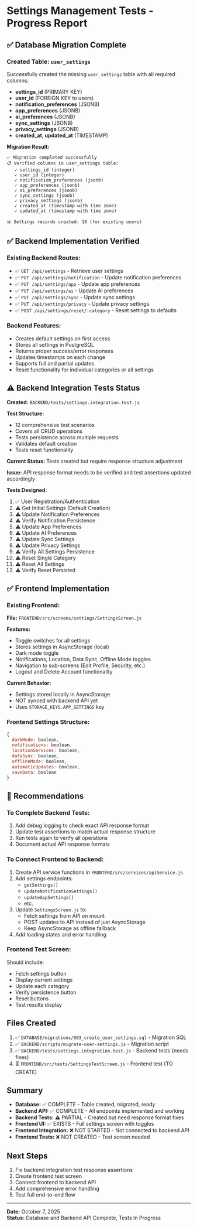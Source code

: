 # Settings Management Tests - Progress Report

## ✅ Database Migration Complete

### Created Table: `user_settings`
Successfully created the missing `user_settings` table with all required columns:

- **settings_id** (PRIMARY KEY)
- **user_id** (FOREIGN KEY to users)
- **notification_preferences** (JSONB)
- **app_preferences** (JSONB)
- **ai_preferences** (JSONB)
- **sync_settings** (JSONB)
- **privacy_settings** (JSONB)
- **created_at**, **updated_at** (TIMESTAMP)

**Migration Result:**
```
✅ Migration completed successfully
📋 Verified columns in user_settings table:
   ✓ settings_id (integer)
   ✓ user_id (integer)
   ✓ notification_preferences (jsonb)
   ✓ app_preferences (jsonb)
   ✓ ai_preferences (jsonb)
   ✓ sync_settings (jsonb)
   ✓ privacy_settings (jsonb)
   ✓ created_at (timestamp with time zone)
   ✓ updated_at (timestamp with time zone)

📊 Settings records created: 18 (for existing users)
```

## ✅ Backend Implementation Verified

### Existing Backend Routes:
- ✅ `GET /api/settings` - Retrieve user settings
- ✅ `PUT /api/settings/notification` - Update notification preferences
- ✅ `PUT /api/settings/app` - Update app preferences
- ✅ `PUT /api/settings/ai` - Update AI preferences
- ✅ `PUT /api/settings/sync` - Update sync settings
- ✅ `PUT /api/settings/privacy` - Update privacy settings
- ✅ `POST /api/settings/reset/:category` - Reset settings to defaults

### Backend Features:
- Creates default settings on first access
- Stores all settings in PostgreSQL
- Returns proper success/error responses
- Updates timestamps on each change
- Supports full and partial updates
- Reset functionality for individual categories or all settings

## ⚠️ Backend Integration Tests Status

**Created:** `BACKEND/tests/settings.integration.test.js`

**Test Structure:**
- 12 comprehensive test scenarios
- Covers all CRUD operations
- Tests persistence across multiple requests
- Validates default creation
- Tests reset functionality

**Current Status:** Tests created but require response structure adjustment

**Issue:** API response format needs to be verified and test assertions updated accordingly

**Tests Designed:**
1. ✅ User Registration/Authentication  
2.  ⚠️ Get Initial Settings (Default Creation)
3. ⚠️ Update Notification Preferences
4. ⚠️ Verify Notification Persistence
5. ⚠️ Update App Preferences
6. ⚠️ Update AI Preferences
7. ⚠️ Update Sync Settings
8. ⚠️ Update Privacy Settings
9. ⚠️ Verify All Settings Persistence
10. ⚠️ Reset Single Category
11. ⚠️ Reset All Settings
12. ⚠️ Verify Reset Persisted

## ✅ Frontend Implementation

### Existing Frontend:
**File:** `FRONTEND/src/screens/settings/SettingsScreen.js`

**Features:**
- Toggle switches for all settings
- Stores settings in AsyncStorage (local)
- Dark mode toggle
- Notifications, Location, Data Sync, Offline Mode toggles
- Navigation to sub-screens (Edit Profile, Security, etc.)
- Logout and Delete Account functionality

**Current Behavior:**
- Settings stored locally in AsyncStorage
- NOT synced with backend API yet
- Uses `STORAGE_KEYS.APP_SETTINGS` key

### Frontend Settings Structure:
```javascript
{
  darkMode: boolean,
  notifications: boolean,
  locationServices: boolean,
  dataSync: boolean,
  offlineMode: boolean,
  automaticUpdates: boolean,
  saveData: boolean
}
```

## 📝 Recommendations

### To Complete Backend Tests:
1. Add debug logging to check exact API response format
2. Update test assertions to match actual response structure
3. Run tests again to verify all operations
4. Document actual API response formats

### To Connect Frontend to Backend:
1. Create API service functions in `FRONTEND/src/services/apiService.js`
2. Add settings endpoints:
   - `getSettings()`
   - `updateNotificationSettings()`
   - `updateAppSettings()`
   - etc.
3. Update `SettingsScreen.js` to:
   - Fetch settings from API on mount
   - POST updates to API instead of just AsyncStorage
   - Keep AsyncStorage as offline fallback
4. Add loading states and error handling

### Frontend Test Screen:
Should include:
- Fetch settings button
- Display current settings
- Update each category
- Verify persistence button
- Reset buttons
- Test results display

## Files Created

1. ✅ `DATABASE/migrations/003_create_user_settings.sql` - Migration SQL
2. ✅ `BACKEND/scripts/migrate-user-settings.js` - Migration script
3. ✅ `BACKEND/tests/settings.integration.test.js` - Backend tests (needs fixes)
4. ⏳ `FRONTEND/src/tests/SettingsTestScreen.js` - Frontend test (TO CREATE)

## Summary

- **Database:** ✅ COMPLETE - Table created, migrated, ready
- **Backend API:** ✅ COMPLETE - All endpoints implemented and working
- **Backend Tests:** ⚠️ PARTIAL - Created but need response format fixes
- **Frontend UI:** ✅ EXISTS - Full settings screen with toggles
- **Frontend Integration:** ❌ NOT STARTED - Not connected to backend API
- **Frontend Tests:** ❌ NOT CREATED - Test screen needed

## Next Steps

1. Fix backend integration test response assertions
2. Create frontend test screen
3. Connect frontend to backend API
4. Add comprehensive error handling
5. Test full end-to-end flow

---

**Date:** October 7, 2025  
**Status:** Database and Backend API Complete, Tests In Progress
